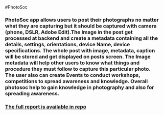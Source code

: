 #PhotoSoc
<h3>PhotoSoc app allows users to post their photographs no matter what they are capturing but it should be captured with camera (phone, DSLR, Adobe Edit).The Image in the post get processed at backend and create a metadata containing all the details, settings, orientations, device Name, device specifications. The whole post with image, metadata, caption will be stored and get displayed on posts screen. The Image metadata will help other users to know what things and procedure they must follow to capture this particular photo. The user also can create Events to conduct workshops, competitions to spread awareness and knowledge. Overall photosoc help to gain knowledge in photography and also for spreading awareness.</h3>
<h3><a href="19BCB0030_VL2021220105210_PE003.pdf">The full report is available in repo</a></h3> 
